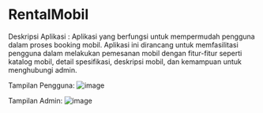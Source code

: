 # RentalMobil
Deskripsi Aplikasi : Aplikasi yang berfungsi untuk mempermudah pengguna dalam proses 
booking mobil. Aplikasi ini dirancang untuk memfasilitasi pengguna dalam melakukan pemesanan mobil dengan fitur-fitur seperti katalog mobil, detail spesifikasi, deskripsi mobil, dan kemampuan untuk menghubungi admin.

Tampilan Pengguna:
![image](https://github.com/DivaFir/RentalMobil/assets/134347508/5fc75b06-1577-4d11-b2e5-559330c8a18f)

Tampilan Admin:
![image](https://github.com/DivaFir/RentalMobil/assets/134347508/606a5714-9930-4f86-9707-35b9e72061e6)


